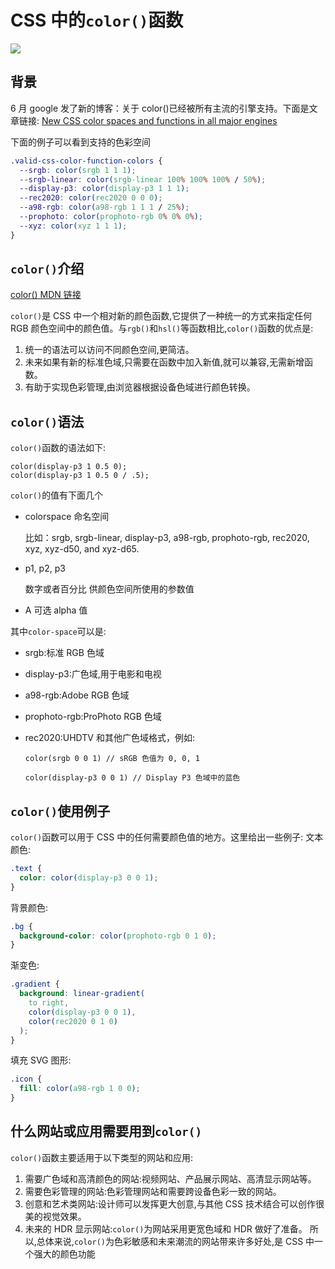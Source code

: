 # CSS 中的`color()`函数
![](https://pub-a953275fa2c34c18b80fc1f84e3ea746.r2.dev/xiaowo/2023/08/a925125ec481da8c4d13ae8228a1e7bc.png)
<!-- ![image.png](https://p3-juejin.byteimg.com/tos-cn-i-k3u1fbpfcp/9a97edebc54b4f7d8f2f7bae2f987fb3~tplv-k3u1fbpfcp-watermark.image?) -->
## 背景

6 月 google 发了新的博客：关于 color()已经被所有主流的引擎支持。下面是文章链接: [New CSS color spaces and functions in all major engines]('https://web.dev/color-spaces-and-functions/')

下面的例子可以看到支持的色彩空间

```css
.valid-css-color-function-colors {
  --srgb: color(srgb 1 1 1);
  --srgb-linear: color(srgb-linear 100% 100% 100% / 50%);
  --display-p3: color(display-p3 1 1 1);
  --rec2020: color(rec2020 0 0 0);
  --a98-rgb: color(a98-rgb 1 1 1 / 25%);
  --prophoto: color(prophoto-rgb 0% 0% 0%);
  --xyz: color(xyz 1 1 1);
}
```

## `color()`介绍

[color() MDN 链接](https://developer.mozilla.org/en-US/docs/Web/CSS/color_value/color)

`color()`是 CSS 中一个相对新的颜色函数,它提供了一种统一的方式来指定任何 RGB 颜色空间中的颜色值。与`rgb()`和`hsl()`等函数相比,`color()`函数的优点是:

1. 统一的语法可以访问不同颜色空间,更简洁。
2. 未来如果有新的标准色域,只需要在函数中加入新值,就可以兼容,无需新增函数。
3. 有助于实现色彩管理,由浏览器根据设备色域进行颜色转换。

## `color()`语法

`color()`函数的语法如下:

```
color(display-p3 1 0.5 0);
color(display-p3 1 0.5 0 / .5);
```

`color()`的值有下面几个

- colorspace 命名空间

  比如：srgb, srgb-linear, display-p3, a98-rgb, prophoto-rgb, rec2020, xyz, xyz-d50, and xyz-d65.

- p1, p2, p3

  数字或者百分比 供颜色空间所使用的参数值

- A 可选
  alpha 值

其中`color-space`可以是:

- srgb:标准 RGB 色域
- display-p3:广色域,用于电影和电视
- a98-rgb:Adobe RGB 色域
- prophoto-rgb:ProPhoto RGB 色域
- rec2020:UHDTV 和其他广色域格式，例如:

  `color(srgb 0 0 1) // sRGB 色值为 0, 0, 1 `

  `color(display-p3 0 0 1) // Display P3 色域中的蓝色`

## `color()`使用例子

`color()`函数可以用于 CSS 中的任何需要颜色值的地方。这里给出一些例子:
文本颜色:

```css
.text {
  color: color(display-p3 0 0 1);
}
```

背景颜色:

```css
.bg {
  background-color: color(prophoto-rgb 0 1 0);
}
```

渐变色:

```css
.gradient {
  background: linear-gradient(
    to right,
    color(display-p3 0 0 1),
    color(rec2020 0 1 0)
  );
}
```

填充 SVG 图形:

```css
.icon {
  fill: color(a98-rgb 1 0 0);
}
```

## 什么网站或应用需要用到`color()`

`color()`函数主要适用于以下类型的网站和应用:

1. 需要广色域和高清颜色的网站:视频网站、产品展示网站、高清显示网站等。
2. 需要色彩管理的网站:色彩管理网站和需要跨设备色彩一致的网站。
3. 创意和艺术类网站:设计师可以发挥更大创意,与其他 CSS 技术结合可以创作很美的视觉效果。
4. 未来的 HDR 显示网站:`color()`为网站采用更宽色域和 HDR 做好了准备。
   所以,总体来说,`color()`为色彩敏感和未来潮流的网站带来许多好处,是 CSS 中一个强大的颜色功能
